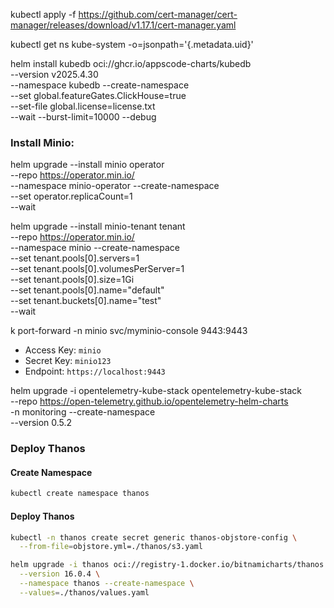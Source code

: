 kubectl apply -f https://github.com/cert-manager/cert-manager/releases/download/v1.17.1/cert-manager.yaml

kubectl get ns kube-system -o=jsonpath='{.metadata.uid}'

helm install kubedb oci://ghcr.io/appscode-charts/kubedb \
  --version v2025.4.30 \
  --namespace kubedb --create-namespace \
  --set global.featureGates.ClickHouse=true \
  --set-file global.license=license.txt \
  --wait --burst-limit=10000 --debug


### Install Minio:

helm upgrade --install minio operator \
  --repo https://operator.min.io/ \
  --namespace minio-operator --create-namespace \
  --set operator.replicaCount=1 \
  --wait

helm upgrade --install minio-tenant tenant \
  --repo https://operator.min.io/ \
  --namespace minio --create-namespace \
  --set tenant.pools[0].servers=1 \
  --set tenant.pools[0].volumesPerServer=1 \
  --set tenant.pools[0].size=1Gi \
  --set tenant.pools[0].name="default" \
  --set tenant.buckets[0].name="test" \
  --wait

k port-forward -n minio svc/myminio-console 9443:9443

- Access Key: `minio`
- Secret Key: `minio123`
- Endpoint: `https://localhost:9443`


helm upgrade -i opentelemetry-kube-stack opentelemetry-kube-stack \
--repo https://open-telemetry.github.io/opentelemetry-helm-charts \
-n monitoring --create-namespace \
--version 0.5.2


### Deploy Thanos

#### Create Namespace

```bash
kubectl create namespace thanos
```

#### Deploy Thanos

```bash
kubectl -n thanos create secret generic thanos-objstore-config \
  --from-file=objstore.yml=./thanos/s3.yaml
```

```bash
helm upgrade -i thanos oci://registry-1.docker.io/bitnamicharts/thanos \
  --version 16.0.4 \
  --namespace thanos --create-namespace \
  --values=./thanos/values.yaml
```
